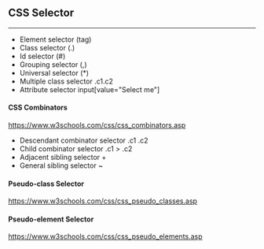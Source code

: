 ## CSS Selector

---

- Element selector (tag)
- Class selector (.)
- Id selector (#)
- Grouping selector (,)
- Universal selector (*)
- Multiple class selector .c1.c2
- Attribute selector input[value="Select me"]

#### CSS Combinators

https://www.w3schools.com/css/css_combinators.asp

- Descendant combinator selector .c1 .c2
- Child combinator selector .c1 > .c2
- Adjacent sibling selector +
- General sibling selector ~

#### Pseudo-class Selector

https://www.w3schools.com/css/css_pseudo_classes.asp

#### Pseudo-element Selector

https://www.w3schools.com/css/css_pseudo_elements.asp
